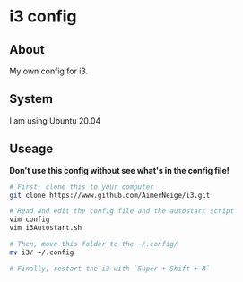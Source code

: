 # i3 config

## About

My own config for i3.

## System

I am using Ubuntu 20.04

## Useage

**Don't use this config without see what's in the config file!**

```sh
# First, clone this to your computer
git clone https://www.github.com/AimerNeige/i3.git

# Read and edit the config file and the autostart script
vim config
vim i3Autostart.sh

# Then, move this folder to the ~/.config/
mv i3/ ~/.config

# Finally, restart the i3 with `Super + Shift + R`
```
